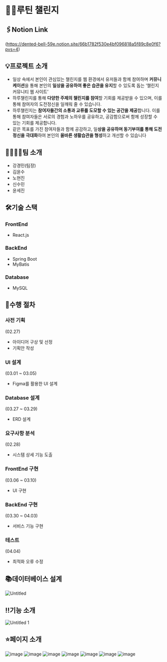 # 🚶‍♂️루틴 챌린지

## 🖇Notion Link



(https://dented-bell-59e.notion.site/66b1782f530e4bf096818a5f89c8e0f6?pvs=4)

## 💡프로젝트 소개



- 일상 속에서 본인이 관심있는 챌린지를 웹 환경에서 유저들과 함께 참여하며 **커뮤니케이션**을 통해 본인의 **일상을 공유하여 좋은 습관을 유지**할 수 있도록 돕는 ‘챌린지 커뮤니티 웹 사이트’
- 하루챌린지를 통해 **다양한 주제의 챌린지를 참여**할 기회를 제공받을 수 있으며, 이를 통해 참여자의 도전정신을 일깨워 줄 수 있습니다.
- 하루챌린지는 **참여자들간의 소통과 교류를 도모할 수 있는 공간을 제공**합니다. 이를 통해 참여자들은 서로의 경험과 노하우를 공유하고, 공감함으로써 함께 성장할 수 있는 기회를 제공합니다.
- 같은 목표를 가진 참여자들과 함께 공감하고, 일**상을 공유하며 동기부여를 통해 도전 정신을 극대화**하여 본인의 **올바른 생활습관을 형성**하고 개선할 수 있습니다

## 👨‍👨‍👧‍👧팀 소개



- 강경민(팀장)
- 김윤수
- 노현진
- 신수민
- 윤세진

## 🛠기술 스택



### FrontEnd
- React.js

### BackEnd
- Spring Boot
- MyBatis
  
### Database
- MySQL

## 📅수행 절차



### 사전 기획

(02.27)

- 아이디어 구상 및 선정
- 기획안 작성

### UI 설계

(03.01 ~ 03.05)

- Figma를 활용한 UI 설계

### Database 설계

(03.27 ~ 03.29)

- ERD 설계

### 요구사항 분석

(02.28)

- 시스템 상세 기능 도출

### FrontEnd 구현

(03.06 ~ 03.10)

- UI 구현

### BackEnd 구현

(03.30 ~ 04.03)

- 서비스 기능 구현

### 테스트

(04.04)

- 최적화 오류 수정

## 📚데이터베이스 설계



![Untitled](https://github.com/kmindev/RoutineChallenge/assets/97210232/f3802881-277f-41bf-a5ca-4453338d1ec1)


## ‼기능 소개



![Untitled 1](https://github.com/kmindev/RoutineChallenge/assets/97210232/67cd4d2d-7907-49e0-b833-1eb16113fc58)


## ⭐페이지 소개
![image](https://github.com/kmindev/RoutineChallenge/assets/97210232/975c62bf-2e32-4b94-a9f4-e87782f6aca1)
![image](https://github.com/kmindev/RoutineChallenge/assets/97210232/c57f1b5e-abcc-4bdf-be9a-ca761a7425dd)
![image](https://github.com/kmindev/RoutineChallenge/assets/97210232/38c3ad44-ab21-4bb6-bec8-63bdc6a3f465)
![image](https://github.com/kmindev/RoutineChallenge/assets/97210232/c361041a-8728-43be-b7ff-8e3ecb6ee895)
![image](https://github.com/kmindev/RoutineChallenge/assets/97210232/5683ae87-7fba-4f6a-97a9-ffa67a9bc114)
![image](https://github.com/kmindev/RoutineChallenge/assets/97210232/99fe32c1-4e7f-4d70-846e-03e0bcc6cfc3)
![image](https://github.com/kmindev/RoutineChallenge/assets/97210232/9e68ed27-b37e-40f7-bfa2-220171377e05)
